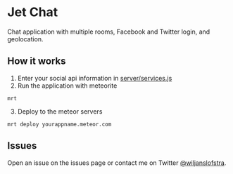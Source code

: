 # Jet Chat

Chat application with multiple rooms, Facebook and Twitter login, and geolocation.

## How it works
1. Enter your social api information in [server/services.js](server/services.js)
2. Run the application with meteorite
```
mrt
```
3. Deploy to the meteor servers
```
mrt deploy yourappname.meteor.com
```

## Issues
Open an issue on the issues page or contact me on Twitter [@wiljanslofstra](https://twitter.com/wiljanslofstra).

